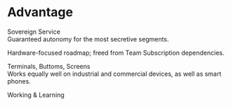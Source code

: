 # Advantage

Sovereign Service  
Guaranteed autonomy for the most secretive segments.  

Hardware-focused roadmap; freed from Team Subscription dependencies.  

Terminals, Buttoms, Screens  
Works equally well on industrial and commercial devices, as well as smart phones.


Working & Learning  




